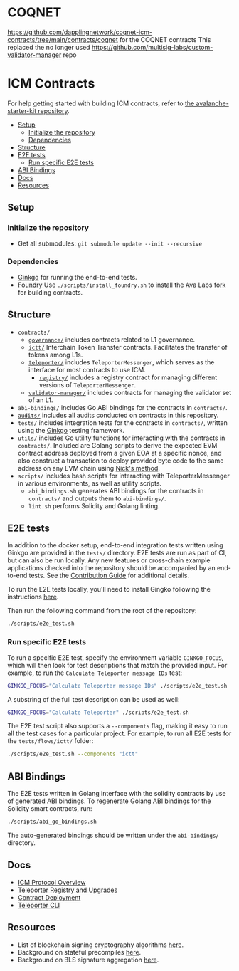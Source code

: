 # COQNET
https://github.com/dapplingnetwork/coqnet-icm-contracts/tree/main/contracts/coqnet for the COQNET contracts
This replaced the no longer used https://github.com/multisig-labs/custom-validator-manager repo

# ICM Contracts

For help getting started with building ICM contracts, refer to [the avalanche-starter-kit repository](https://github.com/ava-labs/avalanche-starter-kit).

- [Setup](#setup)
  - [Initialize the repository](#initialize-the-repository)
  - [Dependencies](#dependencies)
- [Structure](#structure)
- [E2E tests](#e2e-tests)
  - [Run specific E2E tests](#run-specific-e2e-tests)
- [ABI Bindings](#abi-bindings)
- [Docs](#docs)
- [Resources](#resources)

## Setup

### Initialize the repository

- Get all submodules: `git submodule update --init --recursive`

### Dependencies

- [Ginkgo](https://onsi.github.io/ginkgo/#installing-ginkgo) for running the end-to-end tests.
- [Foundry](https://book.getfoundry.sh/) Use `./scripts/install_foundry.sh` to install the Ava Labs [fork](https://github.com/ava-labs/foundry) for building contracts.

## Structure

- `contracts/`
  - [`governance/`](./contracts/governance/README.md) includes contracts related to L1 governance.
  - [`ictt/`](./contracts/ictt/README.md) Interchain Token Transfer contracts. Facilitates the transfer of tokens among L1s.
  - [`teleporter/`](./contracts/teleporter/README.md) includes `TeleporterMessenger`, which serves as the interface for most contracts to use ICM. 
    - [`registry/`](./contracts/teleporter/registry/README.md) includes a registry contract for managing different versions of `TeleporterMessenger`.
  - [`validator-manager/`](./contracts/validator-manager/README.md) includes contracts for managing the validator set of an L1.
- `abi-bindings/` includes Go ABI bindings for the contracts in `contracts/`.
- [`audits/`](./audits/README.md) includes all audits conducted on contracts in this repository.
- `tests/` includes integration tests for the contracts in `contracts/`, written using the [Ginkgo](https://onsi.github.io/ginkgo/) testing framework.
- `utils/` includes Go utility functions for interacting with the contracts in `contracts/`. Included are Golang scripts to derive the expected EVM contract address deployed from a given EOA at a specific nonce, and also construct a transaction to deploy provided byte code to the same address on any EVM chain using [Nick's method](https://yamenmerhi.medium.com/nicks-method-ethereum-keyless-execution-168a6659479c#).
- `scripts/` includes bash scripts for interacting with TeleporterMessenger in various environments, as well as utility scripts.
  - `abi_bindings.sh` generates ABI bindings for the contracts in `contracts/` and outputs them to `abi-bindings/`.
  - `lint.sh` performs Solidity and Golang linting.

## E2E tests

In addition to the docker setup, end-to-end integration tests written using Ginkgo are provided in the `tests/` directory. E2E tests are run as part of CI, but can also be run locally. Any new features or cross-chain example applications checked into the repository should be accompanied by an end-to-end tests. See the [Contribution Guide](./CONTRIBUTING.md) for additional details.

To run the E2E tests locally, you'll need to install Gingko following the instructions [here](https://onsi.github.io/ginkgo/#installing-ginkgo).

Then run the following command from the root of the repository:

```bash
./scripts/e2e_test.sh
```

### Run specific E2E tests

To run a specific E2E test, specify the environment variable `GINKGO_FOCUS`, which will then look for test descriptions that match the provided input. For example, to run the `Calculate Teleporter message IDs` test:

```bash
GINKGO_FOCUS="Calculate Teleporter message IDs" ./scripts/e2e_test.sh
```

A substring of the full test description can be used as well:

```bash
GINKGO_FOCUS="Calculate Teleporter" ./scripts/e2e_test.sh
```

The E2E test script also supports a `--components` flag, making it easy to run all the test cases for a particular project. For example, to run all E2E tests for the `tests/flows/ictt/` folder:

```bash
./scripts/e2e_test.sh --components "ictt"
```

## ABI Bindings

The E2E tests written in Golang interface with the solidity contracts by use of generated ABI bindings. To regenerate Golang ABI bindings for the Solidity smart contracts, run:

```bash
./scripts/abi_go_bindings.sh
```

The auto-generated bindings should be written under the `abi-bindings/` directory.

## Docs

- [ICM Protocol Overview](./contracts/teleporter/README.md)
- [Teleporter Registry and Upgrades](./contracts/teleporter/registry/README.md)
- [Contract Deployment](./utils/contract-deployment/README.md)
- [Teleporter CLI](./cmd/teleporter-cli/README.md)

## Resources

- List of blockchain signing cryptography algorithms [here](http://ethanfast.com/top-crypto.html).
- Background on stateful precompiles [here](https://medium.com/avalancheavax/customizing-the-evm-with-stateful-precompiles-f44a34f39efd).
- Background on BLS signature aggregation [here](https://crypto.stanford.edu/~dabo/pubs/papers/BLSmultisig.html).
